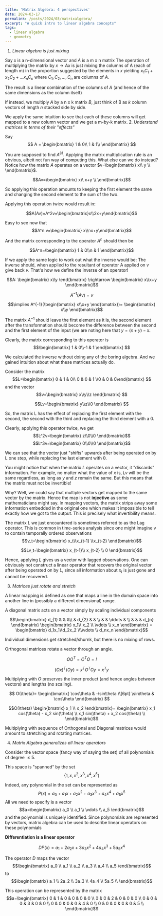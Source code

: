```yaml
---
title: 'Matrix Algebra: 4 perspectives'
date: 2024-03-17
permalink: /posts/2024/03/matrixalgebra/
excerpt: "A quick intro to linear algebra concepts"
tags:
  - linear algebra
  - geometry
---
```



1. *Linear algebra is just mixing*

Say $x$ is a n-dimensional vector and $A$ is a m x n matrix
The operation of multiplying the matrix by $x \rightarrow Ax$ is just mixing the columns of A (each of length m) in the proportion suggested by the elements in $x$ yielding $x_1C_1+x_2C_2+\dots x_n C_n$ where $C_1,C_2, \dots ,C_n$ are columns of $A$.

The result is a linear combination of the columns of $A$ (and hence of the same dimensions as the column itself)

If instead, we multiply $A$ by a n x k matrix $B$, just think of B as $k$ column vectors of length $n$ stacked side by side.

We apply the same intuition to see that each of these columns will get mapped to a new column vector and we get a m-by-k matrix.
2. *Understand matrices in terms of their "effects"*

Say
 $$ A =
\begin{bmatrix} 
1 & 0\\
1 & 1\\
\end{bmatrix}
$$

You are supposed to find $A^{81}$. Applying the matrix multiplication rule is an obvious, albeit not fun way of computing this. What else can we do instead? Notice how the matrix $A$ operates on a vector $v=\begin{bmatrix} x\\ y \\ \end{bmatrix}$.

$$Av=\begin{bmatrix} x\\ x+y \\ \end{bmatrix}$$

So applying this operation amounts to keeping the first element the same and changing the second element to the sum of the two.

Applying this operation twice would result in:

$$A(Av)=A^2v=\begin{bmatrix}x\\2x+y\end{bmatrix}$$

Easy to see now that $$A^n v=\begin{bmatrix} x\\nx+y\end{bmatrix}$$

And the matrix corresponding to the operator $A^n$ should then be

$$A^n=\begin{bmatrix} 1 & 0\\n & 1 \end{bmatrix}$$

If we apply the same logic to work out what the inverse would be: The inverse should, when applied to the resultant of operator A applied on $v$ give back $v$. That's how we define the inverse of an operator!

$$A: \begin{bmatrix} x\\y \end{bmatrix} \rightarrow \begin{bmatrix} x\\x+y \end{bmatrix}$$

$$A^{-1}(Av)=v$$

$$\implies A^{-1}(\begin{bmatrix} x\\x+y \end{bmatrix})= \begin{bmatrix} x\\y \end{bmatrix}$$

The matrix $A^{-1}$ should leave the first element as it is, the second element after the transformation should become the difference between the second and the first element of the input (we are noting here that  $y = (x+y) - x$.

Clearly, the matrix corresponding to this operator is 
$$\begin{bmatrix} 1 & 0\\-1 & 1 \end{bmatrix} $$

We calculated the inverse without doing any of the boring algebra. And we gained intuition about what these matrices actually do. 

Consider the matrix 
$$L=\begin{bmatrix} 0 & 1 & 0\\ 0 & 0 & 1 \\0 & 0 & 0\end{bmatrix} $$ and the vector $$v=\begin{bmatrix} x\\y\\z \end{bmatrix} $$

$$Lv=\begin{bmatrix} y\\z\\0 \end{bmatrix} $$

So, the matrix L has the effect of replacing the first element with the second, the second with the third and replacing the third element with a 0.

Clearly, applying this operator twice, we get
$$L^2v=\begin{bmatrix} z\\0\\0 \end{bmatrix}$$ 
$$L^3v=\begin{bmatrix} 0\\0\\0 \end{bmatrix}$$ 

We can see that the vector just "shifts" upwards after being operated on by L one step, while replacing the last element with 0. 

You might notice that when the matrix $L$ operates on a vector, it "discards" information. For example, no matter what the value of $x$ is, $Lv$ will be the same regardless, as long as $y$ and $z$ remain the same. But this means that the matrix must not be invertible! 

Why? Well, we could say that multiple vectors get mapped to the same vector by the matrix. Hence the map is not **injective** as some mathematicians might say. In mapping vectors, the matrix strips away some information embedded in the original one which makes it impossible to tell exactly how we got to the output. This is precisely what invertibility means. 

The matrix $L$ we just encountered is sometimes referred to as the Lag operator. This is common in time-series analysis since one might imagine v to contain temporally ordered observations $$v_t=\begin{bmatrix} x_t\\x_{t-1} \\x_{t-2} \end{bmatrix}$$ 

$$Lv_t=\begin{bmatrix} x_{t-1}\\ x_{t-2} \\ 0 \end{bmatrix}$$ 

Hence, applying $L$ gives us a vector with lagged observations. One can obviously not construct a linear operator that recovers the original vector after being operated on by $L$, since all information about $x_t$ is just gone and cannot be recovered.


3. *Matrices just rotate and stretch*

A linear mapping is defined as one that maps a line in the domain space into another line in (possibly a different dimensional) range.

A diagonal matrix acts on a vector simply by scaling individual components

$$\begin{bmatrix}
   d_{1} &  &  &\\
   & d_{2} &  & \\
   &  &  \ddots & \\
   &  &   & d_{n}
 \end{bmatrix} 
 \begin{bmatrix} x_1\\ x_2 \\ \vdots \\ x_n \end{bmatrix} = 
\begin{bmatrix} d_1x_1\\d_2x_2 \\\\vdots \\ d_nx_n \end{bmatrix}$$

Individual dimensions get stretched/shurnk, but there is no mixing of rows.

Orthogonal matrices rotate a vector through an angle.

$$OO^T=O^TO=I$$

$$(Ox)^T(Oy)=x^TO^TOy=x^Ty$$

Multiplying with $O$ preserves the inner product (and hence angles between vectors) and lengths (no scaling).

$$
O(\theta)=
\begin{bmatrix}
\cos\theta & -\sin\theta \\[6pt]
\sin\theta & \cos\theta
\end{bmatrix}
$$

$$O(\theta) \begin{bmatrix} x_1 \\ x_2 \end{bmatrix}=
\begin{bmatrix}
x_1 cos(\theta) - x_2 sin(\theta) \\
x_1 sin(\theta) + x_2 cos(\theta) \\
\end{bmatrix}$$

Multiplying with sequence of Orthogonal and Diagonal matrices would amount to stretching and rotating matrices.

4. *Matrix Algebra generalizes all linear operators*

Consider the vector space (fancy way of saying the set) of all polynomials of degree $\le 5$.

This space is "spanned" by the set $$ \{1,x,x^2,x^3,x^4,x^5\} $$

Indeed, any polynomial in the set can be represented as 
$$P(x)=a_0+a_1 x+a_2 x^2 +a_3 x^3 + a_4 x^4 +a_5 x^5$$
 All we need to specify is a vector  $$a=\begin{bmatrix} a_0 \\ a_1 \\ \vdots \\ a_5 \end{bmatrix}$$ and the polynomial is uniquely identified. 
Since polynomials are represented by vectors, matrix algebra can be used to describe linear operators on these polynomials

**Differentiation is a linear operator**

$$DP(x)=a_1 + 2a_2 x + 3a_3 x^2 + 4 a_4 x^3 +5 a_5 x^4$$

The operator $D$ maps the vector $$\begin{bmatrix} a_0 \\
a_1 \\
a_2 \\
a_3 \\
a_4 \\
a_5 \end{bmatrix}$$ to $$\begin{bmatrix} a_1 \\
2a_2 \\
3a_3 \\
4a_4 \\
5a_5 \\ \end{bmatrix}$$
 
This operation can be represented by the matrix
$$a=\begin{bmatrix} 0 & 1 & 0 & 0 & 0 & 0 \\
0 & 0 & 2 & 0 & 0 & 0 \\
0 & 0 & 0 & 3 & 0 & 0 \\
0 & 0 & 0 & 0 & 4 & 0 \\
0 & 0 & 0 & 0 & 0 & 5 \\ \end{bmatrix}$$

